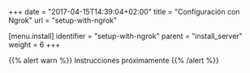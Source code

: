 +++
date = "2017-04-15T14:39:04+02:00"
title = "Configuración con Ngrok"
url = "setup-with-ngrok"

[menu.install]
  identifier = "setup-with-ngrok"
  parent = "install_server"
  weight = 6
+++

{{% alert warn %}}
Instrucciones próximamente
{{% /alert %}}